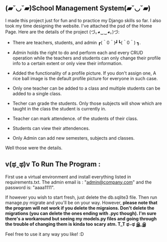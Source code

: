 ## (▰˘◡˘▰)School Management System(▰˘◡˘▰)

I made this project just for fun and to practice my Django skills so far. I also took my time designing the website. I've attached the psd of the Home Page. Here are the details of the project (づ｡◕‿‿◕｡)づ:

* There are teachers, students, and admin ┏(＾0＾)┛┗(＾0＾) ┓.

* Admin holds the right to do and perform each and every CRUD operation while the teachers and students can only change their profile info to a certain extent or only view their information.

* Added the functionality of a profile picture. If you don't assign one, A rice ball image is the default profile picture for everyone in such case.

* Only one teacher can be added to a class and multiple students can be added to a single class.

* Techer can grade the students. Only those subjects will show which are taught in the class the student is currently in.

* Teacher can mark attendence. of the students of their class.

* Students can view their attendences.

* Only Admin can add new semesters, subjects and classes.

Well those were the details.



## v(ಥ ̯ ಥ)v To Run The Program :

First use a virtual environment and install everything listed in requirements.txt. The admin email is : "admin@company.com" and the password is: "aaaa1111".

If however you wish to start fresh, just delete the db.sqlite3 file. Then run manage.py migrate and you'll be on your way. However, **please note that the program will not work if you delete the migraions. Don't delete the migrations (you can delete the ones ending with .pyc though). I'm sure there's a workaround but seeing my models.py files and going through the trouble of changing them is kinda too scary atm. T_T ಥ⌣ಥ இ_இ**



Feel free to use it any way you like! :D
